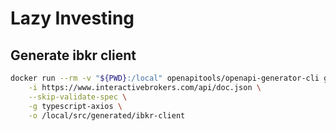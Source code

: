 # Lazy Investing

## Generate ibkr client

```bash
docker run --rm -v "${PWD}:/local" openapitools/openapi-generator-cli generate \
    -i https://www.interactivebrokers.com/api/doc.json \
    --skip-validate-spec \
    -g typescript-axios \
    -o /local/src/generated/ibkr-client
```
